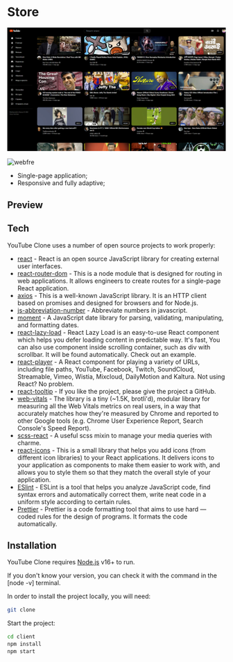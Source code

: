 # Store

![Image alt](https://github.com/Webfre/clone-youtube/blob/main/src/images/youtubeclone.png)

<p align="left"> <img src="https://komarev.com/ghpvc/?username=webfre&label=Profile%20views&color=0e75b6&style=flat" alt="webfre" /> </p>

- Single-page application;
- Responsive and fully adaptive;

## Preview

## Tech

YouTube Clone uses a number of open source projects to work properly:

- [react](https://reactjs.org/) - React is an open source JavaScript library for creating external user interfaces.
- [react-router-dom](https://reactrouter.com/en/main/start/tutorial) - This is a node module that is designed for routing in web applications. It allows engineers to create routes for a single-page React application.
- [axios](https://www.npmjs.com/package/axios) - This is a well-known JavaScript library. It is an HTTP client based on promises and designed for browsers and for Node.js.
- [js-abbreviation-number](https://www.npmjs.com/package/js-abbreviation-number) - Abbreviate numbers in javascript.
- [moment](https://www.npmjs.com/package/moment) - A JavaScript date library for parsing, validating, manipulating, and formatting dates.
- [react-lazy-load](https://www.npmjs.com/package/react-lazy-load) - React Lazy Load is an easy-to-use React component which helps you defer loading content in predictable way. It's fast, You can also use component inside scrolling container, such as div with scrollbar. It will be found automatically. Check out an example.
- [react-player](https://www.npmjs.com/package/react-player) - A React component for playing a variety of URLs, including file paths, YouTube, Facebook, Twitch, SoundCloud, Streamable, Vimeo, Wistia, Mixcloud, DailyMotion and Kaltura. Not using React? No problem.
- [react-tooltip](https://www.npmjs.com/package/react-tooltip) - If you like the project, please give the project a GitHub.
- [web-vitals](https://www.npmjs.com/package/web-vitals) - The library is a tiny (~1.5K, brotli'd), modular library for measuring all the Web Vitals metrics on real users, in a way that accurately matches how they're measured by Chrome and reported to other Google tools (e.g. Chrome User Experience Report, Search Console's Speed Report).
- [scss-react](https://www.npmjs.com/package/scss-react) - A useful scss mixin to manage your media queries with charme.
- [react-icons](https://react-icons.github.io/react-icons/) - This is a small library that helps you add icons (from different icon libraries) to your React applications. It delivers icons to your application as components to make them easier to work with, and allows you to style them so that they match the overall style of your application.
- [ESlint](https://github.com/eslint/eslint) - ESLint is a tool that helps you analyze JavaScript code, find syntax errors and automatically correct them, write neat code in a uniform style according to certain rules.
- [Prettier](https://prettier.io/) - Prettier is a code formatting tool that aims to use hard — coded rules for the design of programs. It formats the code automatically.

## Installation

YouTube Clone requires [Node.js](https://nodejs.org/) v16+ to run.

If you don't know your version, you can check it with the command in the [node -v] terminal.

In order to install the project locally, you will need:

```sh
git clone 
```

Start the project:

```sh
cd client
npm install
npm start
```
